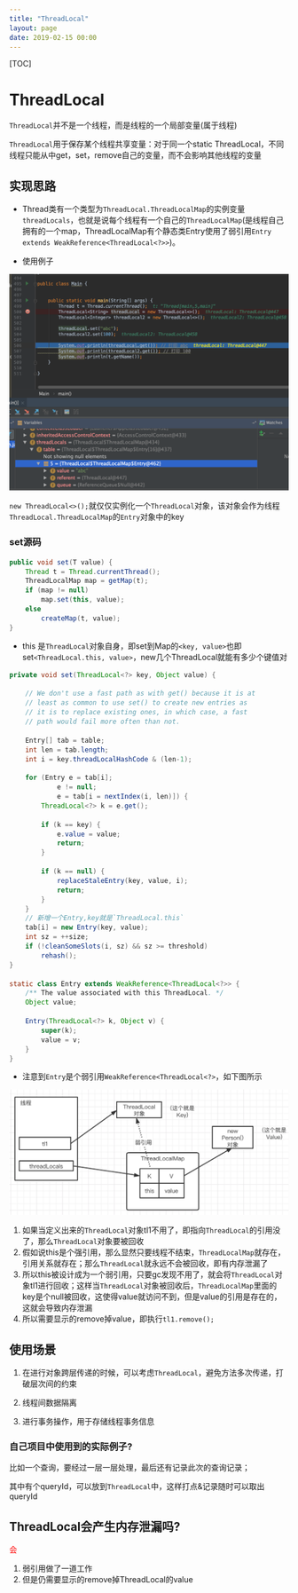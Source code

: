 ```yaml
---
title: "ThreadLocal"
layout: page
date: 2019-02-15 00:00
---
```


[TOC]

# ThreadLocal

`ThreadLocal`并不是一个线程，而是线程的一个局部变量(属于线程)

`ThreadLocal`用于保存某个线程共享变量：对于同一个static ThreadLocal，不同线程只能从中get，set，remove自己的变量，而不会影响其他线程的变量

## 实现思路

* Thread类有一个类型为`ThreadLocal.ThreadLocalMap`的实例变量`threadLocals`，也就是说每个线程有一个自己的`ThreadLocalMap`(是线程自己拥有的一个map，ThreadLocalMap有个静态类Entry使用了弱引用`Entry extends WeakReference<ThreadLocal<?>>`)。

* 使用例子

![](../../content/java_thread_concurrent/imgs/thread_local2.png)

`new ThreadLocal<>();`就仅仅实例化一个`ThreadLocal`对象，该对象会作为线程`ThreadLocal.ThreadLocalMap`的`Entry`对象中的key

### set源码

```java
public void set(T value) {
    Thread t = Thread.currentThread();
    ThreadLocalMap map = getMap(t);
    if (map != null)
        map.set(this, value);
    else
        createMap(t, value);
}
```

* this 是`ThreadLocal`对象自身，即set到Map的`<key, value>`也即set`<ThreadLocal.this, value>`，new几个ThreadLocal就能有多少个键值对

```java
private void set(ThreadLocal<?> key, Object value) {

    // We don't use a fast path as with get() because it is at
    // least as common to use set() to create new entries as
    // it is to replace existing ones, in which case, a fast
    // path would fail more often than not.

    Entry[] tab = table;
    int len = tab.length;
    int i = key.threadLocalHashCode & (len-1);

    for (Entry e = tab[i];
            e != null;
            e = tab[i = nextIndex(i, len)]) {
        ThreadLocal<?> k = e.get();

        if (k == key) {
            e.value = value;
            return;
        }

        if (k == null) {
            replaceStaleEntry(key, value, i);
            return;
        }
    }
    // 新增一个Entry,key就是`ThreadLocal.this`
    tab[i] = new Entry(key, value);
    int sz = ++size;
    if (!cleanSomeSlots(i, sz) && sz >= threshold)
        rehash();
}

static class Entry extends WeakReference<ThreadLocal<?>> {
    /** The value associated with this ThreadLocal. */
    Object value;

    Entry(ThreadLocal<?> k, Object v) {
        super(k);
        value = v;
    }
}
```

* 注意到`Entry`是个弱引用`WeakReference<ThreadLocal<?>`，如下图所示

![](../../content/java_thread_concurrent/imgs/thread_local.png)

1. 如果当定义出来的`ThreadLocal`对象tl1不用了，即指向`ThreadLocal`的引用没了，那么`ThreadLocal`对象要被回收
2. 假如说this是个强引用，那么显然只要线程不结束，`ThreadLocalMap`就存在，引用关系就存在；那么`ThreadLocal`就永远不会被回收，即有内存泄漏了
3. 所以this被设计成为一个弱引用，只要gc发现不用了，就会将`ThreadLocal`对象tl1进行回收；这样当`ThreadLocal`对象被回收后，`ThreadLocalMap`里面的key是个null被回收，这使得value就访问不到，但是value的引用是存在的，这就会导致内存泄漏
5. 所以需要显示的remove掉value，即执行`tl1.remove();`

## 使用场景

1. 在进行对象跨层传递的时候，可以考虑`ThreadLocal`，避免方法多次传递，打破层次间的约束

2. 线程间数据隔离

3. 进行事务操作，用于存储线程事务信息

### 自己项目中使用到的实际例子?

比如一个查询，要经过一层一层处理，最后还有记录此次的查询记录；

其中有个queryId，可以放到`ThreadLocal`中，这样打点&记录随时可以取出queryId

## ThreadLocal会产生内存泄漏吗?

<font color='red'>会</font>

1. 弱引用做了一道工作
2. 但是仍需要显示的remove掉ThreadLocal的value
